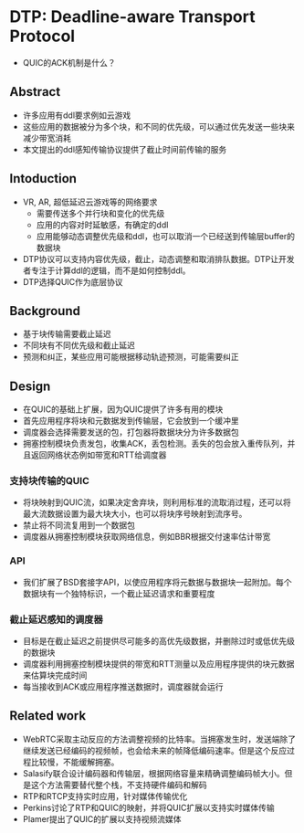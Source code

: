 # DTP: Deadline-aware Transport Protocol
- QUIC的ACK机制是什么？

## Abstract
- 许多应用有ddl要求例如云游戏
- 这些应用的数据被分为多个块，和不同的优先级，可以通过优先发送一些块来减少带宽消耗
- 本文提出的ddl感知传输协议提供了截止时间前传输的服务

## Intoduction
- VR, AR, 超低延迟云游戏等的网络要求
	- 需要传送多个并行块和变化的优先级
	- 应用的内容对时延敏感，有确定的ddl
	- 应用能够动态调整优先级和ddl，也可以取消一个已经送到传输层buffer的数据块
- DTP协议可以支持内容优先级，截止，动态调整和取消排队数据。DTP让开发者专注于计算ddl的逻辑，而不是如何控制ddl。
- DTP选择QUIC作为底层协议

## Background
- 基于块传输需要截止延迟
- 不同块有不同优先级和截止延迟
- 预测和纠正，某些应用可能根据移动轨迹预测，可能需要纠正

## Design
- 在QUIC的基础上扩展，因为QUIC提供了许多有用的模块
- 首先应用程序将块和元数据发到传输层，它会放到一个缓冲里
- 调度器会选择需要发送的包，打包器将数据块分为许多数据包
- 拥塞控制模块负责发包，收集ACK，丢包检测。丢失的包会放入重传队列，并且返回网络状态例如带宽和RTT给调度器

### 支持块传输的QUIC
- 将块映射到QUIC流，如果决定舍弃块，则利用标准的流取消过程，还可以将最大流数据设置为最大块大小，也可以将块序号映射到流序号。
- 禁止将不同流复用到一个数据包
- 调度器从拥塞控制模块获取网络信息，例如BBR根据交付速率估计带宽

### API
- 我们扩展了BSD套接字API，以使应用程序将元数据与数据块一起附加。每个数据块有一个独特标识，一个截止延迟请求和重要程度

### 截止延迟感知的调度器
- 目标是在截止延迟之前提供尽可能多的高优先级数据，并删除过时或低优先级的数据块
- 调度器利用拥塞控制模块提供的带宽和RTT测量以及应用程序提供的块元数据来估算块完成时间
- 每当接收到ACK或应用程序推送数据时，调度器就会运行

## Related work
- WebRTC采取主动反应的方法调整视频的比特率。当拥塞发生时，发送端除了继续发送已经编码的视频帧，也会给未来的帧降低编码速率。但是这个反应过程比较慢，不能缓解拥塞。
- Salasify联合设计编码器和传输层，根据网络容量来精确调整编码帧大小。但是这个方法需要替代整个栈，不支持硬件编码和解码
- RTP和RTCP支持实时应用，针对媒体传输优化
- Perkins讨论了RTP和QUIC的映射，并将QUIC扩展以支持实时媒体传输
- Plamer提出了QUIC的扩展以支持视频流媒体

